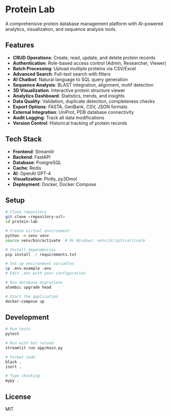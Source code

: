 # Protein Lab

A comprehensive protein database management platform with AI-powered analytics, visualization, and sequence analysis tools.

## Features

- **CRUD Operations**: Create, read, update, and delete protein records
- **Authentication**: Role-based access control (Admin, Researcher, Viewer)
- **Batch Processing**: Upload multiple proteins via CSV/Excel
- **Advanced Search**: Full-text search with filters
- **AI Chatbot**: Natural language to SQL query generation
- **Sequence Analysis**: BLAST integration, alignment, motif detection
- **3D Visualization**: Interactive protein structure viewer
- **Analytics Dashboard**: Statistics, trends, and insights
- **Data Quality**: Validation, duplicate detection, completeness checks
- **Export Options**: FASTA, GenBank, CSV, JSON formats
- **External Integration**: UniProt, PDB database connectivity
- **Audit Logging**: Track all data modifications
- **Version Control**: Historical tracking of protein records

## Tech Stack

- **Frontend**: Streamlit
- **Backend**: FastAPI
- **Database**: PostgreSQL
- **Cache**: Redis
- **AI**: OpenAI GPT-4
- **Visualization**: Plotly, py3Dmol
- **Deployment**: Docker, Docker Compose

## Setup

```bash
# Clone repository
git clone <repository-url>
cd protein-lab

# Create virtual environment
python -m venv venv
source venv/bin/activate  # On Windows: venv\Scripts\activate

# Install dependencies
pip install -r requirements.txt

# Set up environment variables
cp .env.example .env
# Edit .env with your configuration

# Run database migrations
alembic upgrade head

# Start the application
docker-compose up
```

## Development

```bash
# Run tests
pytest

# Run with hot reload
streamlit run app/main.py

# Format code
black .
isort .

# Type checking
mypy .
```

## License

MIT
